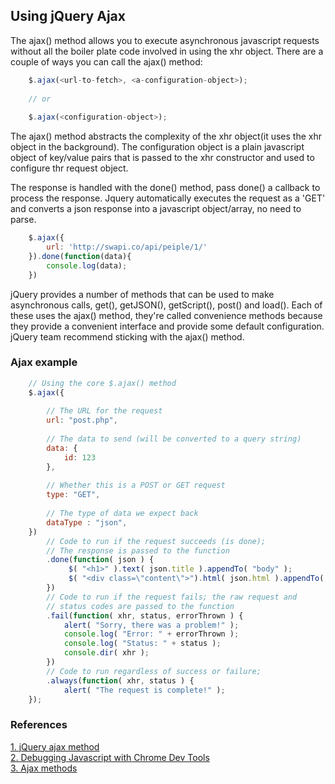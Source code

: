 ## Using jQuery Ajax

The ajax() method allows you to execute asynchronous javascript requests without all the boiler plate code involved in using the xhr object. There are a couple of ways you can call the ajax() method:
 
```javascript
    $.ajax(<url-to-fetch>, <a-configuration-object>);
    
    // or 
    
    $.ajax(<configuration-object>);
``` 

The ajax() method abstracts the complexity of the xhr object(it uses the xhr object in the background). The configuration object is a plain javascript object of key/value pairs that is passed to the xhr constructor and used to configure thr request object.

The response is handled with the done() method, pass done() a callback to process the response. Jquery automatically executes the request as a 'GET' and converts a json response into a javascript object/array, no need to parse. 

```javascript
    $.ajax({
        url: 'http://swapi.co/api/peiple/1/'
    }).done(function(data){
    	console.log(data);
    })
```

jQuery provides a number of methods that can be used to make asynchronous calls, get(), getJSON(), getScript(), post() and load(). Each of these uses the ajax() method, they're called convenience methods because they provide a convenient interface and provide some default configuration. jQuery team recommend sticking with the ajax() method.
 
 

### Ajax example

```javascript
    // Using the core $.ajax() method
    $.ajax({
    
        // The URL for the request
        url: "post.php",
        
        // The data to send (will be converted to a query string)
        data: {
            id: 123
        },
        
        // Whether this is a POST or GET request
        type: "GET",
        
        // The type of data we expect back
        dataType : "json",
    })
        // Code to run if the request succeeds (is done);
        // The response is passed to the function
        .done(function( json ) {
             $( "<h1>" ).text( json.title ).appendTo( "body" );
             $( "<div class=\"content\">").html( json.html ).appendTo( "body" );
        })
        // Code to run if the request fails; the raw request and
        // status codes are passed to the function
        .fail(function( xhr, status, errorThrown ) {
            alert( "Sorry, there was a problem!" );
            console.log( "Error: " + errorThrown );
            console.log( "Status: " + status );
            console.dir( xhr );
        })
        // Code to run regardless of success or failure;
        .always(function( xhr, status ) {
            alert( "The request is complete!" );
    });
```



### References

[1. jQuery ajax method](http://api.jquery.com/jQuery.ajax/)  
[2. Debugging Javascript with Chrome Dev Tools](https://developers.google.com/web/tools/chrome-devtools/javascript/)  
[3. Ajax methods](https://learn.jquery.com/ajax/jquery-ajax-methods/)  
